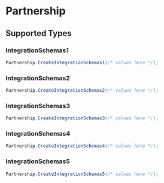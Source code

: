 # Partnership


## Supported Types

### IntegrationSchemas1

```csharp
Partnership.CreateIntegrationSchemas1(/* values here */);
```

### IntegrationSchemas2

```csharp
Partnership.CreateIntegrationSchemas2(/* values here */);
```

### IntegrationSchemas3

```csharp
Partnership.CreateIntegrationSchemas3(/* values here */);
```

### IntegrationSchemas4

```csharp
Partnership.CreateIntegrationSchemas4(/* values here */);
```

### IntegrationSchemas5

```csharp
Partnership.CreateIntegrationSchemas5(/* values here */);
```
